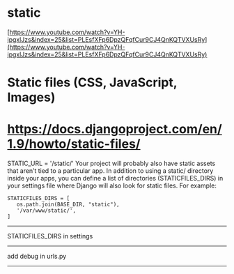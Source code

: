 # static

[https://www.youtube.com/watch?v=YH-ipgxlJzs&index=25&list=PLEsfXFp6DpzQFqfCur9CJ4QnKQTVXUsRy](https://www.youtube.com/watch?v=YH-ipgxlJzs&index=25&list=PLEsfXFp6DpzQFqfCur9CJ4QnKQTVXUsRy)

# Static files (CSS, JavaScript, Images)
# https://docs.djangoproject.com/en/1.9/howto/static-files/

STATIC_URL = '/static/'
Your project will probably also have static assets that aren’t tied to a particular app. In addition to 
using a static/ directory inside your apps, you can define a list of directories (STATICFILES_DIRS)
 in your settings file where Django will also look for static files. For example:

 ```
 STATICFILES_DIRS = [
    os.path.join(BASE_DIR, "static"),
    '/var/www/static/',
]
```

---
STATICFILES_DIRS in settings

---
add debug in urls.py

---
